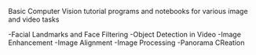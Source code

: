 Basic Computer Vision tutorial programs and notebooks for various image and video tasks

-Facial Landmarks and Face Filtering
-Object Detection in Video
-Image Enhancement
-Image Alignment
-Image Processing
-Panorama CReation

